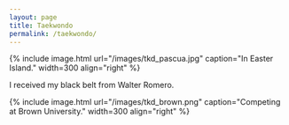 ```yaml
---
layout: page
title: Taekwondo
permalink: /taekwondo/
---
```


{% include image.html url="/images/tkd_pascua.jpg" caption="In Easter Island." width=300 align="right" %}

I received my black belt from Walter Romero.

{% include image.html url="/images/tkd_brown.png" caption="Competing at Brown University." width=300 align="right" %}
